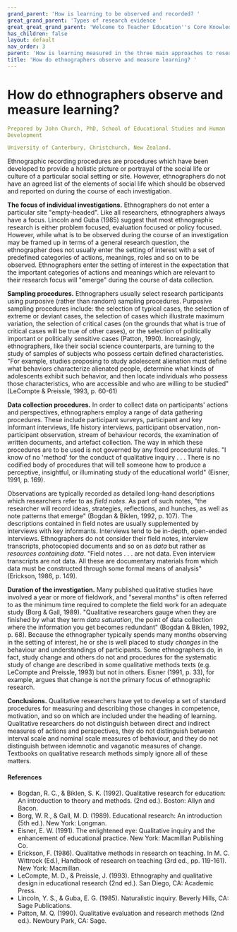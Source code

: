 ```yaml
---
grand_parent: 'How is learning to be observed and recorded? '
great_grand_parent: 'Types of research evidence '
great_great_grand_parent: 'Welcome to Teacher Education''s Core Knowledge and Skills.'
has_children: false
layout: default
nav_order: 3
parent: 'How is learning measured in the three main approaches to research? '
title: 'How do ethnographers observe and measure learning? '
---
```

# How do ethnographers observe and measure learning?


```yaml
Prepared by John Church, PhD, School of Educational Studies and Human
Development

University of Canterbury, Christchurch, New Zealand.
```


Ethnographic recording procedures are procedures which have been
developed to provide a holistic picture or portrayal of the social life
or culture of a particular social setting or site. However,
ethnographers do not have an agreed list of the elements of social life
which should be observed and reported on during the course of each
investigation.

**The focus of individual investigations.** Ethnographers do not enter a
particular site "empty-headed". Like all researchers, ethnographers
always have a focus. Lincoln and Guba (1985) suggest that most
ethnographic research is either problem focused, evaluation focused or
policy focused. However, while what is to be observed during the course
of an investigation may be framed up in terms of a general research
question, the ethnographer does not usually enter the setting of
interest with a set of predefined categories of actions, meanings, roles
and so on to be observed. Ethnographers enter the setting of interest in
the expectation that the important categories of actions and meanings
which are relevant to their research focus will "emerge" during the
course of data collection.

**Sampling procedures.** Ethnographers usually select research
participants using purposive (rather than random) sampling procedures.
Purposive sampling procedures include: the selection of typical cases,
the selection of extreme or deviant cases, the selection of cases which
illustrate maximum variation, the selection of critical cases (on the
grounds that what is true of critical cases will be true of other
cases), or the selection of politically important or politically
sensitive cases (Patton, 1990). Increasingly, ethnographers, like their
social science counterparts, are turning to the study of samples of
subjects who possess certain defined characteristics. "For example,
studies proposing to study adolescent alienation must define what
behaviors characterize alienated people, determine what kinds of
adolescents exhibit such behavior, and then locate individuals who
possess those characteristics, who are accessible and who are willing to
be studied" (LeCompte & Preissle, 1993, p. 60-61)

**Data collection procedures.** In order to collect data on
participants\' actions and perspectives, ethnographers employ a range of
data gathering procedures. These include participant surveys,
participant and key informant interviews, life history interviews,
participant observation, non-participant observation, stream of
behaviour records, the examination of written documents, and artefact
collection. The way in which these procedures are to be used is not
governed by any fixed procedural rules. "I know of no \'method\' for the
conduct of qualitative inquiry . . . There is no codified body of
procedures that will tell someone how to produce a perceptive,
insightful, or illuminating study of the educational world" (Eisner,
1991, p. 169).

Observations are typically recorded as detailed long-hand descriptions
which researchers refer to as *field notes*. As part of such notes, "the
researcher will record ideas, strategies, reflections, and hunches, as
well as note patterns that emerge" (Bogdan & Biklen, 1992, p. 107). The
descriptions contained in field notes are usually supplemented by
interviews with key informants. Interviews tend to be in-depth,
open-ended interviews. Ethnographers do not consider their field notes,
interview transcripts, photocopied documents and so on as *data* but
rather as *resources containing data*. "Field notes . . . are not data.
Even interview transcripts are not data. All these are documentary
materials from which data must be constructed through some formal means
of analysis" (Erickson, 1986, p. 149).

**Duration of the investigation.** Many published qualitative studies
have involved a year or more of fieldwork, and "several months" is often
referred to as the minimum time required to complete the field work for
an adequate study (Borg & Gall, 1989). "Qualitative researchers gauge
when they are finished by what they term *data saturation*, the point of
data collection where the information you get becomes redundant" (Bogdan
& Biklen, 1992, p. 68). Because the ethnographer typically spends many
months observing in the setting of interest, he or she is well placed to
study *changes* in the behaviour and understandings of participants.
Some ethnographers do, in fact, study change and others do not and
procedures for the systematic study of change are described in some
qualitative methods texts (e.g. LeCompte and Preissle, 1993) but not in
others. Eisner (1991, p. 33), for example, argues that change is not the
primary focus of ethnographic research.

**Conclusions.** Qualitative researchers have yet to develop a set of
standard procedures for measuring and describing those changes in
competence, motivation, and so on which are included under the heading
of learning. Qualitative researchers do not distinguish between direct
and indirect measures of actions and perspectives, they do not
distinguish between interval scale and nominal scale measures of
behaviour, and they do not distinguish between idemnotic and vaganotic
measures of change. Textbooks on qualitative research methods simply
ignore all of these matters.


#### References

-   Bogdan, R. C., & Biklen, S. K. (1992). Qualitative research for
    education: An introduction to theory and methods. (2nd ed.). Boston:
    Allyn and Bacon.
-   Borg, W. R., & Gall, M. D. (1989). Educational research: An
    introduction (5th ed.). New York: Longman.
-   Eisner, E. W. (1991). The enlightened eye: Qualitative inquiry and
    the enhancement of educational practice. New York: Macmillan
    Publishing Co.
-   Erickson, F. (1986). Qualitative methods in research on teaching.
    In M. C. Wittrock (Ed.), Handbook of research on teaching (3rd ed.,
    pp. 119-161). New York: Macmillan.
-   LeCompte, M. D., & Preissle, J. (1993). Ethnography and qualitative
    design in educational research (2nd ed.). San Diego, CA: Academic
    Press.
-   Lincoln, Y. S., & Guba, E. G. (1985). Naturalistic inquiry. Beverly
    Hills, CA: Sage Publications.
-   Patton, M. Q. (1990). Qualitative evaluation and research methods
    (2nd ed.). Newbury Park, CA: Sage.
